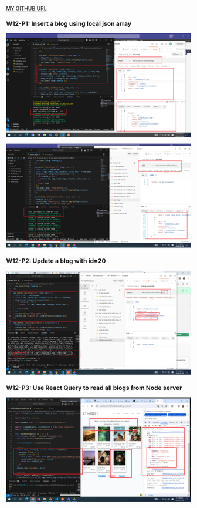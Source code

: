 [MY GITHUB URL](https://github.com/soso1554848/1122-wp2-2N_31)

### W12-P1: Insert a blog using local json array

![](w12-p1-1.png)

![](w12-p1-2.png)

### W12-P2: Update a blog with id=20

![](w12-p2.png)

### W12-P3: Use React Query to read all blogs from Node server

![](w12-p3.png)
